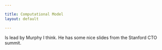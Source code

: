 ```yaml
---

title: Computational Model
layout: default

---
```

Is lead by Murphy I think. He has some nice slides from the Stanford CTO
summit.
